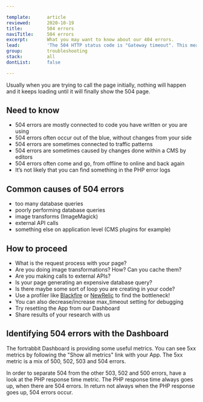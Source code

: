 ```yaml
---

template:      article
reviewed:      2020-10-19
title:         504 errors
naviTitle:     504 errors
excerpt:       What you may want to know about our 404 errors.
lead:          'The 504 HTTP status code is "Gateway timeout". This means that the request is taking too long to process or something is blocking execution.'
group:         troubleshooting
stack:         all
dontList:      false

---
```



Usually when you are trying to call the page initially, nothing will happen and it keeps loading until it will finally show the 504 page. 


## Need to know

* 504 errors are mostly connected to code you have written or you are using
* 504 errors often occur out of the blue, without changes from your side
* 504 errors are sometimes connected to traffic patterns
* 504 errors are sometimes caused by changes done within a CMS by editors
* 504 errors often come and go, from offline to online and back again
* It’s not likely that you can find something in the PHP error logs


## Common causes of 504 errors

* too many database queries
* poorly performing database queries 
* image transforms (ImageMagick) 
* external API calls
* something else on application level (CMS plugins for example) 


## How to proceed

* What is the request process with your page?
* Are you doing image transformations? How? Can you cache them?
* Are you making calls to external APIs?
* Is your page generating an expensive database query?
* Is there maybe some sort of loop you are creating in your code?
* Use a profiler like [Blackfire](/blackfire) or [NewRelic](/new-relic) to find the bottleneck!
* You can also decrease/increase max_timeout setting for debugging
* Try resetting the App from our Dashboard
* Share results of your research with us


## Identifying 504 errors with the Dashboard

The fortrabbit Dashboard is providing some useful metrics. You can see 5xx metrics by following the "Show all metrics" link with your App. The 5xx metric is a mix of 500, 502, 503 and 504 errors.

In order to separate 504 from the other 503, 502 and 500 errors, have a look at the PHP response time metric. The PHP response time always goes up, when there are 504 errors. In return not always when the PHP response goes up, 504 errors occur.

